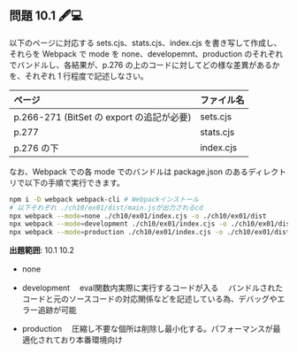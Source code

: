 ## 問題 10.1 🖋️💻

以下のページに対応する sets.cjs、stats.cjs、index.cjs を書き写して作成し、それらを Webpack で mode を none、developemnt、production のそれぞれでバンドルし、各結果が、p.276 の上のコードに対してどの様な差異があるかを、それぞれ 1 行程度で記述しなさい。

| ページ                                    | ファイル名 |
| :---------------------------------------- | :--------- |
| p.266-271 (BitSet の export の追記が必要) | sets.cjs   |
| p.277                                     | stats.cjs  |
| p.276 の下                                | index.cjs  |

なお、Webpack での各 mode でのバンドルは package.json のあるディレクトリで以下の手順で実行できます。

```sh
npm i -D webpack webpack-cli # Webpackインストール
# 以下それぞれ ./ch10/ex01/dist/main.jsが出力されるcd
npx webpack --mode=none ./ch10/ex01/index.cjs -o ./ch10/ex01/dist
npx webpack --mode=development ./ch10/ex01/index.cjs -o ./ch10/ex01/dist
npx webpack --mode=production ./ch10/ex01/index.cjs -o ./ch10/ex01/dist
```

**出題範囲**: 10.1 10.2


* none
　

* development
　eval関数内実際に実行するコードが入る
　バンドルされたコードと元のソースコードの対応関係などを記述している為、デバッグやエラー追跡が可能
* production
 　圧縮し不要な個所は削除し最小化する。パフォーマンスが最適化されており本番環境向け

